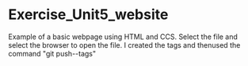# Exercise_Unit5_website
Example of a basic webpage using HTML and CCS.
Select the file and select the browser to open the file.
I created the tags and thenused the command "git push--tags"
